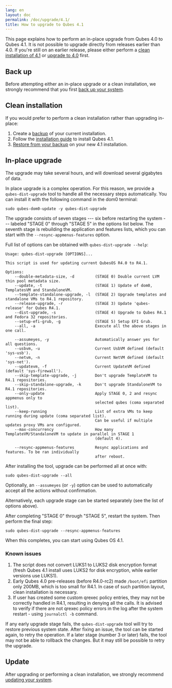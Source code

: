 ```yaml
---
lang: en
layout: doc
permalink: /doc/upgrade/4.1/
title: How to upgrade to Qubes 4.1
---
```


This page explains how to perform an in-place upgrade from Qubes 4.0 to Qubes
4.1. It is not possible to upgrade directly from releases earlier than 4.0. If
you're still on an earlier release, please either perform a [clean installation
of 4.1](#clean-installation) or [upgrade to 4.0](/doc/upgrade/4.0/) first.

## Back up

Before attempting either an in-place upgrade or a clean installation, we
strongly recommend that you first [back up your
system](/doc/how-to-back-up-restore-and-migrate/).

## Clean installation

If you would prefer to perform a clean installation rather than upgrading
in-place:

1. Create a
   [backup](/doc/how-to-back-up-restore-and-migrate/#creating-a-backup) of your
   current installation.
2. Follow the [installation guide](/doc/installation-guide/) to install Qubes
   4.1.
3. [Restore from your
   backup](/doc/how-to-back-up-restore-and-migrate/#restoring-from-a-backup) on
   your new 4.1 installation.

## In-place upgrade

The upgrade may take several hours, and will download several gigabytes of
data.

In place upgrade is a complex operation. For this reason, we provide a
`qubes-dist-upgrade` tool to handle all the necessary steps automatically. You
can install it with the following command in the dom0 terminal:

    sudo qubes-dom0-update -y qubes-dist-upgrade

The upgrade consists of seven stages --- six before restarting the system ---
labeled "STAGE 0" through "STAGE 5" in the options list below. The seventh stage
is rebuilding the application and features lists, which you can start with the
`--resync-appmenus-features` option.

Full list of options can be obtained with `qubes-dist-upgrade --help`:

    Usage: qubes-dist-upgrade [OPTIONS]...

    This script is used for updating current QubesOS R4.0 to R4.1.

    Options:
        --double-metadata-size, -d         (STAGE 0) Double current LVM thin pool metadata size.
        --update, -t                       (STAGE 1) Update of dom0, TemplatesVM and StandaloneVM.
        --template-standalone-upgrade, -l  (STAGE 2) Upgrade templates and standalone VMs to R4.1 repository.
        --release-upgrade, -r              (STAGE 3) Update 'qubes-release' for Qubes R4.1.
        --dist-upgrade, -s                 (STAGE 4) Upgrade to Qubes R4.1 and Fedora 32 repositories.
        --setup-efi-grub, -g               (STAGE 5) Setup EFI Grub.
        --all, -a                          Execute all the above stages in one call.

        --assumeyes, -y                    Automatically answer yes for all questions.
        --usbvm, -u                        Current UsbVM defined (default 'sys-usb').
        --netvm, -n                        Current NetVM defined (default 'sys-net').
        --updatevm, -f                     Current UpdateVM defined (default 'sys-firewall').
        --skip-template-upgrade, -j        Don't upgrade TemplateVM to R4.1 repositories.
        --skip-standalone-upgrade, -k      Don't upgrade StandaloneVM to R4.1 repositories.
        --only-update                      Apply STAGE 0, 2 and resync appmenus only to
                                           selected qubes (coma separated list).
        --keep-running                     List of extra VMs to keep running during update (coma separated list).
                                           Can be useful if multiple updates proxy VMs are configured.
        --max-concurrency                  How many TemplateVM/StandaloneVM to update in parallel in STAGE 1
                                           (default 4).

        --resync-appmenus-features         Resync applications and features. To be ran individually
                                           after reboot.

After installing the tool, upgrade can be performed all at once with:

    sudo qubes-dist-upgrade --all

Optionally, an `--assumeyes` (or `-y`) option can be used to automatically
accept all the actions without confirmation.

Alternatively, each upgrade stage can be started separately (see the list of
options above).

After completing "STAGE 0" through "STAGE 5", restart the system. Then perform
the final step:

    sudo qubes-dist-upgrade --resync-appmenus-features

When this completes, you can start using Qubes OS 4.1.

### Known issues

1. The script does not convert LUKS1 to LUKS2 disk encryption format (fresh
   Qubes 4.1 install uses LUKS2 for disk encryption, while earlier versions use
   LUKS1).
2. Early Qubes 4.0 pre-releases (before R4.0-rc2) made `/boot/efi` partition
   only 200MB, which is too small for R4.1. In case of such partition layout,
   clean installation is necessary.
3. If user has created some custom qrexec policy entries, they may not be
   correctly handled in R4.1, resulting in denying all the calls. It is advised
   to verify if there are not qrexec policy errors in the log after the system
   restart - using `journalctl -b` command.

If any early upgrade stage fails, the `qubes-dist-upgrade` tool will try to
restore previous system state. After fixing an issue, the tool can be started
again, to retry the operation. If a later stage (number 3 or later) fails, the
tool may not be able to rollback the changes. But it may still be possible to
retry the upgrade.

## Update

After upgrading or performing a clean installation, we strongly recommend
[updating your system](/doc/how-to-update/).
